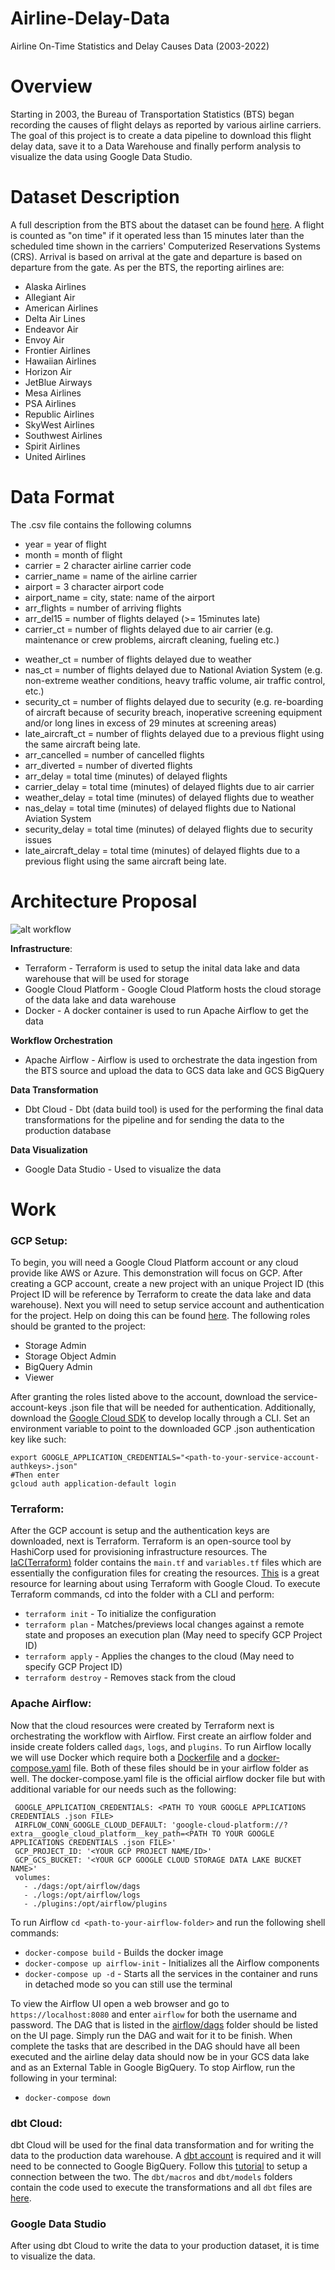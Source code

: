 # Airline-Delay-Data
Airline On-Time Statistics and Delay Causes Data (2003-2022)

# Overview
Starting in 2003, the Bureau of Transportation Statistics (BTS) began recording the causes of flight delays as reported by various airline carriers. The goal of this project is to create a data pipeline to download this flight delay data, save it to a Data Warehouse and finally perform analysis to visualize the data using Google Data Studio. 

# Dataset Description

A full description from the BTS about the dataset can be found [here](https://www.bts.dot.gov/explore-topics-and-geography/topics/airline-time-performance-and-causes-flight-delays).  A flight is counted as "on time" if it operated less than 15 minutes later than the scheduled time shown in the carriers' Computerized Reservations Systems (CRS). Arrival is based on arrival at the gate and departure is based on departure from the gate. As per the BTS, the reporting airlines are:
- Alaska Airlines
- Allegiant Air
- American Airlines
- Delta Air Lines
- Endeavor Air
- Envoy Air
- Frontier Airlines
- Hawaiian Airlines
- Horizon Air
- JetBlue Airways
- Mesa Airlines
- PSA Airlines
- Republic Airlines
- SkyWest Airlines
- Southwest Airlines
- Spirit Airlines
- United Airlines

# Data Format
The .csv file contains the following columns
- year = year of flight
- month = month of flight
- carrier = 2 character airline carrier code
- carrier_name = name of the airline carrier
- airport = 3 character airport code
- airport_name = city, state: name of the airport
- arr_flights = number of arriving flights
- arr_del15 =  number of flights delayed (>= 15minutes late)
- carrier_ct = number of flights delayed due to air carrier (e.g. maintenance or crew problems, aircraft cleaning, fueling etc.)
* weather_ct = number of flights delayed due to weather
* nas_ct = number of flights delayed due to National Aviation System (e.g. non-extreme weather conditions, heavy traffic volume, air traffic control, etc.)
* security_ct = number of flights delayed due to security (e.g. re-boarding of aircraft because of security breach, inoperative screening equipment and/or long lines in excess of 29 minutes at screening areas)
* late_aircraft_ct = number of flights delayed due to a previous flight using the same aircraft being late.
* arr_cancelled = number of cancelled flights
* arr_diverted = number of diverted flights
* arr_delay = total time (minutes) of delayed flights
* carrier_delay = total time (minutes) of delayed flights due to air carrier
* weather_delay = total time (minutes) of delayed flights due to weather
* nas_delay = total time (minutes) of delayed flights due to National Aviation System
* security_delay = total time (minutes) of delayed flights due to security issues
* late_aircraft_delay = total time (minutes) of delayed flights due to a previous flight using the same aircraft being late.

# Architecture Proposal

![alt workflow](https://github.com/Raatid-Dilly/Airline-Delay-Data/blob/main/images/airline_workflow.jpg)

**Infrastructure**:
  * Terraform - Terraform is used to setup the inital data lake and data warehouse that will be used for storage
  * Google Cloud Platform - Google Cloud Platform hosts the cloud storage of the data lake and data warehouse
  * Docker - A docker container is used to run Apache Airflow to get the data
  
**Workflow Orchestration**
  * Apache Airflow - Airflow is used to orchestrate the data ingestion from the BTS source and upload the data to GCS data lake and GCS BigQuery
  
**Data Transformation**
  * Dbt Cloud - Dbt (data build tool) is used for the performing the final data transformations for the pipeline and for sending the data to the production database
  
**Data Visualization**
  * Google Data Studio - Used to visualize the data


# Work
### GCP Setup:

To begin, you will need a Google Cloud Platform account or any cloud provide like AWS or Azure. This demonstration will focus on GCP.
After creating a GCP account, create a new project with an unique Project ID (this Project ID will be reference by Terraform to create the data lake and data warehouse). Next you will need to setup service account and authentication for the project. Help on doing this can be found [here](https://cloud.google.com/docs/authentication/client-libraries). The following roles should be granted to the project:

  - Storage Admin
  - Storage Object Admin
  - BigQuery Admin
  - Viewer
 
After granting the roles listed above to the account, download the service-account-keys .json file that will be needed for authentication. Additionally, download the [Google Cloud SDK](https://cloud.google.com/sdk/docs/install-sdk) to develop locally through a CLI. Set an environment variable to point to the downloaded GCP .json authentication key like such:

``` 
export GOOGLE_APPLICATION_CREDENTIALS="<path-to-your-service-account-authkeys>.json"
#Then enter
gcloud auth application-default login
```

### Terraform:

After the GCP account is setup and the authentication keys are downloaded, next is Terraform. Terraform is an open-source tool by HashiCorp used for provisioning infrastructure resources. The [IaC(Terraform)](https://github.com/Raatid-Dilly/Airline-Delay-Data/tree/main/IaC(Terraform)) folder contains the ```main.tf``` and ```variables.tf``` files which are essentially the configuration files for creating the resources.  [This](https://learn.hashicorp.com/collections/terraform/gcp-get-started) is a great resource for learning about using Terraform with Google Cloud. To execute Terraform commands, cd into the folder with a CLI and perform:

- ```terraform init``` - To initialize the configuration
- ```terraform plan``` - Matches/previews local changes against a remote state and proposes an execution plan (May need to specify GCP Project ID)
- ```terraform apply``` - Applies the changes to the cloud (May need to specify GCP Project ID)
- ```terraform destroy``` - Removes stack from the cloud

### Apache Airflow:

Now that the cloud resources were created by Terraform next is orchestrating the workflow with Airflow. First create an airflow folder and inside create folders called ```dags```, ```logs```, and ```plugins```. To run Airflow locally we will use Docker which require both a [Dockerfile](https://github.com/Raatid-Dilly/Airline-Delay-Data/blob/main/airflow/Dockerfile) and a [docker-compose.yaml](https://github.com/Raatid-Dilly/Airline-Delay-Data/blob/main/airflow/docker-compose.yaml) file. Both of these files should be in your airflow folder as well. The docker-compose.yaml file is the official airflow docker file but with additional variable for our needs such as the following:

```
 GOOGLE_APPLICATION_CREDENTIALS: <PATH TO YOUR GOOGLE APPLICATIONS CREDENTIALS .json FILE>
 AIRFLOW_CONN_GOOGLE_CLOUD_DEFAULT: 'google-cloud-platform://?extra__google_cloud_platform__key_path=<PATH TO YOUR GOOGLE APPLICATIONS CREDENTIALS .json FILE>'
 GCP_PROJECT_ID: '<YOUR GCP PROJECT NAME/ID>' 
 GCP_GCS_BUCKET: '<YOUR GCP GOOGLE CLOUD STORAGE DATA LAKE BUCKET NAME>'
 volumes:
   - ./dags:/opt/airflow/dags
   - ./logs:/opt/airflow/logs
   - ./plugins:/opt/airflow/plugins
```

To run Airflow ```cd <path-to-your-airflow-folder>``` and run the following shell commands:
  - ```docker-compose build``` - Builds the docker image
  - ```docker-compose up airflow-init``` - Initializes all the Airflow components
  - ```docker-compose up -d``` - Starts all the services in the container and runs in detached mode so you can still use the terminal
  
To view the Airflow UI open a web browser and go to ```https://localhost:8080``` and enter ```airflow``` for both the username and password. The DAG that is listed in the [airflow/dags](https://github.com/Raatid-Dilly/Airline-Delay-Data/tree/main/airflow/dags) folder should be listed on the UI page. Simply run the DAG and wait for it to be finish. When complete the tasks that are described in the DAG should have all been executed and the airline delay data should now be in your GCS data lake and as an External Table in Google BigQuery. To stop Airflow, run the following in your terminal:

  - ```docker-compose down```
  
### dbt Cloud:

dbt Cloud will be used for the final data transformation and for writing the data to the production data warehouse.  A [dbt account](https://www.getdbt.com/signup/) is required and it will need to be connected to Google BigQuery. Follow this [tutorial](https://docs.getdbt.com/guides/getting-started/getting-set-up/setting-up-bigquery) to setup a connection between the two. The ```dbt/macros``` and ```dbt/models``` folders contain the code used to execute the transformations and all ```dbt``` files are [here](https://github.com/Raatid-Dilly/Airline-Delay-Data/tree/main/dbt).

### Google Data Studio

After using dbt Cloud to write the data to your production dataset, it is time to visualize the data. 


